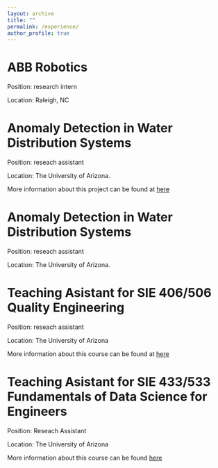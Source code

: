 ```yaml
---
layout: archive
title: ""
permalink: /experience/
author_profile: true
---
```


ABB Robotics
====
Position: research intern

Location: Raleigh, NC



Anomaly Detection in Water Distribution Systems
====
Position: reseach assistant

Location: The University of Arizona.

More information about this project can be found at [here](https://uawds.github.io)


Anomaly Detection in Water Distribution Systems
====
Position: reseach assistant

Location: The University of Arizona.



Teaching Asistant for SIE 406/506 Quality Engineering
====
Position: reseach assistant

Location: The University of Arizona

More information about this course can be found at [here](https://sie.engineering.arizona.edu/sites/sie.engineering.arizona.edu/files/syllabus/SIE406-506_Syllabus_Liu_S21_2.pdf)


Teaching Asistant for SIE 433/533 Fundamentals of Data Science for Engineers
====
Position: Reseach Assistant

Location: The University of Arizona

More information about this course can be found [here](https://sie.engineering.arizona.edu/sites/sie.engineering.arizona.edu/files/syllabus/SIE-433-533-Syllabus-Fall-2019_0.pdf)
